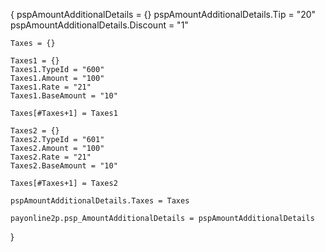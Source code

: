 {
    pspAmountAdditionalDetails = {}
    pspAmountAdditionalDetails.Tip = "20"
    pspAmountAdditionalDetails.Discount = "1"
    
    Taxes = {}
    
    Taxes1 = {}
    Taxes1.TypeId = "600"
    Taxes1.Amount = "100"
    Taxes1.Rate = "21"
    Taxes1.BaseAmount = "10"
    
    Taxes[#Taxes+1] = Taxes1
    
    Taxes2 = {}
    Taxes2.TypeId = "601"
    Taxes2.Amount = "100"
    Taxes2.Rate = "21"
    Taxes2.BaseAmount = "10"
    
    Taxes[#Taxes+1] = Taxes2
    
    pspAmountAdditionalDetails.Taxes = Taxes
    
    payonline2p.psp_AmountAdditionalDetails = pspAmountAdditionalDetails
}